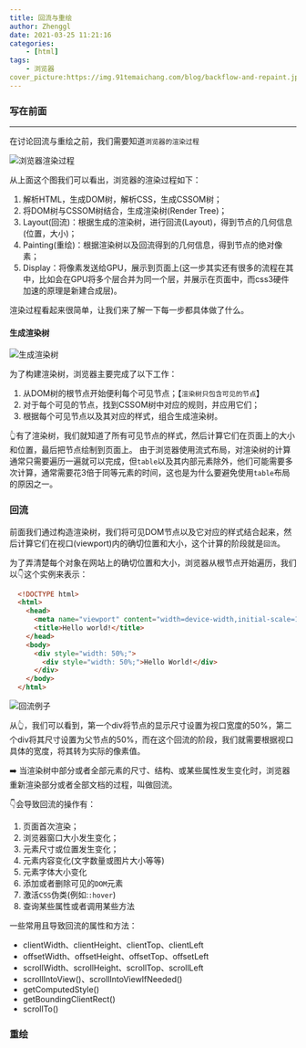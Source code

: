 ```yaml
---
title: 回流与重绘
author: Zhenggl
date: 2021-03-25 11:21:16
categories:
    - [html]
tags:
    - 浏览器
cover_picture:https://img.91temaichang.com/blog/backflow-and-repaint.jpeg
---
```


### 写在前面
---
在讨论回流与重绘之前，我们需要知道`浏览器的渲染过程`

![浏览器渲染过程](https://img.91temaichang.com/blog/backflow-and-repaint-guide.jpeg)

从上面这个图我们可以看出，浏览器的渲染过程如下：

1. 解析HTML，生成DOM树，解析CSS，生成CSSOM树；
2. 将DOM树与CSSOM树结合，生成渲染树(Render Tree)；
3. Layout(回流)：根据生成的渲染树，进行回流(Layout)，得到节点的几何信息(位置，大小)；
4. Painting(重绘)：根据渲染树以及回流得到的几何信息，得到节点的绝对像素；
5. Display：将像素发送给GPU，展示到页面上(这一步其实还有很多的流程在其中，比如会在GPU将多个层合并为同一个层，并展示在页面中，而css3硬件加速的原理是新建合成层)。

渲染过程看起来很简单，让我们来了解一下每一步都具体做了什么。
#### 生成渲染树
![生成渲染树](https://img.91temaichang.com/blog/product-render-tree.jpeg)

为了构建渲染树，浏览器主要完成了以下工作：
1. 从DOM树的根节点开始便利每个可见节点；【`渲染树只包含可见的节点`】
2. 对于每个可见的节点，找到CSSOM树中对应的规则，并应用它们；
3. 根据每个可见节点以及其对应的样式，组合生成渲染树。

👆有了渲染树，我们就知道了所有可见节点的样式，然后计算它们在页面上的大小和位置，最后把节点绘制到页面上。
由于浏览器使用流式布局，对渲染树的计算通常只需要遍历一遍就可以完成，但`table`以及其内部元素除外，他们可能需要多次计算，通常需要花3倍于同等元素的时间，这也是为什么要避免使用`table`布局的原因之一。

### 回流
前面我们通过构造渲染树，我们将可见DOM节点以及它对应的样式结合起来，然后计算它们在视口(viewport)内的确切位置和大小，这个计算的阶段就是`回流`。

为了弄清楚每个对象在网站上的确切位置和大小，浏览器从根节点开始遍历，我们以👇这个实例来表示：
```html
  <!DOCTYPE html>
  <html>
    <head>
      <meta name="viewport" content="width=device-width,initial-scale=1">
      <title>Hello world!</title>
    </head>
    <body>
      <div style="width: 50%;">
        <div style="width: 50%;">Hello World!</div>
      </div>  
    </body>
  </html>
```
![回流例子](https://img.91temaichang.com/blog/backflow-demo.jpeg)

从👆，我们可以看到，第一个div将节点的显示尺寸设置为视口宽度的50%，第二个div将其尺寸设置为父节点的50%，而在这个回流的阶段，我们就需要根据视口具体的宽度，将其转为实际的像素值。

➡️ 当渲染树中部分或者全部元素的尺寸、结构、或某些属性发生变化时，浏览器重新渲染部分或者全部文档的过程，叫做回流。

👇会导致回流的操作有：
1. 页面首次渲染；
2. 浏览器窗口大小发生变化；
3. 元素尺寸或位置发生变化；
4. 元素内容变化(文字数量或图片大小等等)
5. 元素字体大小变化
6. 添加或者删除可见的`DOM`元素
7. 激活`CSS`伪类(例如:`:hover`)
8. 查询某些属性或者调用某些方法

一些常用且导致回流的属性和方法：
+ clientWidth、clientHeight、clientTop、clientLeft
+ offsetWidth、offsetHeight、offsetTop、offsetLeft
+ scrollWidth、scrollHeight、scrollTop、scrollLeft
+ scrollIntoView()、scrollIntoViewIfNeeded()
+ getComputedStyle()
+ getBoundingClientRect()
+ scrollTo()


### 重绘
